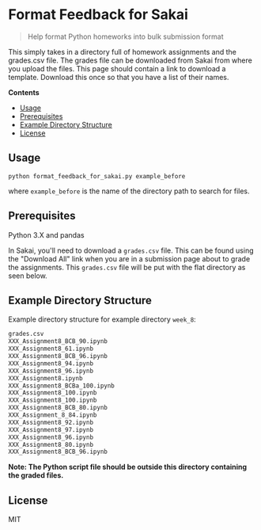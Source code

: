 # Format Feedback for Sakai

> Help format Python homeworks into bulk submission format

This simply takes in a directory full of homework assignments and the
grades.csv file. The grades file can be downloaded from Sakai from where you
upload the files. This page should contain a link to download a template.
Download this once so that you have a list of their names.

**Contents**

- [Usage](#usage)
- [Prerequisites](#prerequisites)
- [Example Directory Structure](#example-directory-structure)
- [License](#license)

## Usage

```shell
python format_feedback_for_sakai.py example_before
```

where `example_before` is the name of the directory path to search for files.

## Prerequisites

Python 3.X and pandas

In Sakai, you'll need to download a `grades.csv` file. This can be found using
the "Download All" link when you are in a submission page about to grade the
assignments. This `grades.csv` file will be put with the flat directory as seen
below.

## Example Directory Structure

Example directory structure for example directory `week_8`:

```txt
grades.csv
XXX_Assignment8_BCB_90.ipynb
XXX_Assignment8_61.ipynb
XXX_Assignment8_BCB_96.ipynb
XXX_Assignment8_94.ipynb
XXX_Assignment8_96.ipynb
XXX_Assignment8.ipynb
XXX_Assignment8_BCBa_100.ipynb
XXX_Assignment8_100.ipynb
XXX_Assignment8_100.ipynb
XXX_Assignment8_BCB_80.ipynb
XXX_Assignment_8_84.ipynb
XXX_Assignment8_92.ipynb
XXX_Assignment8_97.ipynb
XXX_Assignment8_96.ipynb
XXX_Assignment8_80.ipynb
XXX_Assignment8_BCB_96.ipynb
```

**Note: The Python script file should be outside this directory containing the
graded files.**

## License

MIT
